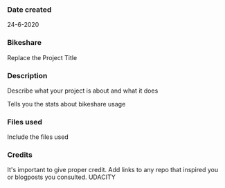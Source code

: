 ### Date created
24-6-2020
 
### Bikeshare
Replace the Project Title

### Description
Describe what your project is about and what it does

Tells you the stats about bikeshare usage

### Files used
Include the files used

### Credits
It's important to give proper credit. Add links to any repo that inspired you or blogposts you consulted.
UDACITY
